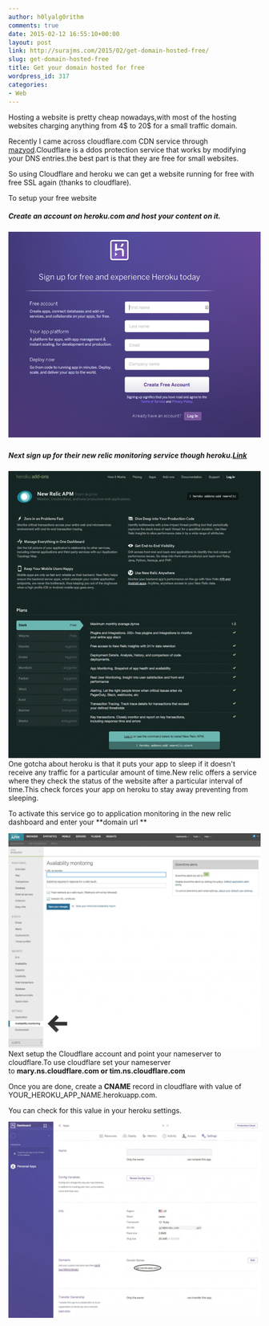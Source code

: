 ```yaml
---
author: h0lyalg0rithm
comments: true
date: 2015-02-12 16:55:10+00:00
layout: post
link: http://surajms.com/2015/02/get-domain-hosted-free/
slug: get-domain-hosted-free
title: Get your domain hosted for free
wordpress_id: 317
categories:
- Web
---
```


Hosting a website is pretty cheap nowadays,with most of the hosting websites charging anything from 4$ to 20$ for a small traffic domain.

Recently I came across cloudflare.com CDN service through [mazyod](http://mazyod.com).Cloudflare is a ddos protection service that works by modifying your DNS entries.the best part is that they are free for small websites.

So using Cloudflare and heroku we can get a website running for free with free SSL again (thanks to cloudflare).

To setup your free website


##### Create an account on heroku.com and host your content on it.




##### ![heroku](/wp-contents/uploads/2015/02/heroku.png)




##### Next sign up for their new relic monitoring service though heroku.[Link](https://addons.heroku.com/newrelic)




[![new relic](/wp-contents/uploads/2015/02/new-relic-902x1024.png)](/wp-contents/uploads/2015/02/new-relic.png)
One gotcha about heroku is that it puts your app to sleep if it doesn't receive any traffic for a particular amount of time.New relic offers a service where they check the status of the website after a particular interval of time.This check forces your app on heroku to stay away preventing from sleeping.




To activate this service go to application monitoring in the new relic dashboard and enter your **domain url **




[![newrelic_ping](/wp-contents/uploads/2015/02/newrelic_ping-1024x869.jpg)](/wp-contents/uploads/2015/02/newrelic_ping.jpg)
Next setup the Cloudflare account and point your nameserver to cloudflare.To use cloudflare set your nameserver to **mary.ns.cloudflare.com **or** tim.ns.cloudflare.com**




Once you are done, create a **CNAME** record in cloudflare with value of YOUR_HEROKU_APP_NAME.herokuapp.com.




You can check for this value in your heroku settings.




![heroku_settings](/wp-contents/uploads/2015/02/heroku_settings-1024x794.jpg)



